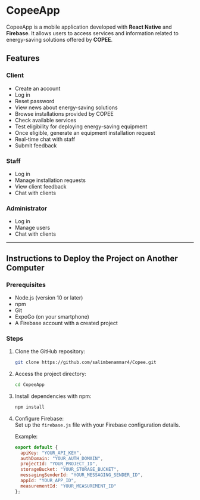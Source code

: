 # CopeeApp

CopeeApp is a mobile application developed with **React Native** and **Firebase**. It allows users to access services and information related to energy-saving solutions offered by **COPEE**.

## Features

### Client

- Create an account  
- Log in  
- Reset password  
- View news about energy-saving solutions  
- Browse installations provided by COPEE  
- Check available services  
- Test eligibility for deploying energy-saving equipment  
- Once eligible, generate an equipment installation request  
- Real-time chat with staff  
- Submit feedback  

### Staff

- Log in  
- Manage installation requests  
- View client feedback  
- Chat with clients  

### Administrator

- Log in  
- Manage users  
- Chat with clients  

---

## Instructions to Deploy the Project on Another Computer

### Prerequisites

- Node.js (version 10 or later)  
- npm  
- Git  
- ExpoGo (on your smartphone)  
- A Firebase account with a created project  

### Steps

1. Clone the GitHub repository:  
    ```bash
    git clone https://github.com/salimbenammar4/Copee.git
    ```

2. Access the project directory:  
    ```bash
    cd CopeeApp
    ```

3. Install dependencies with npm:  
    ```bash
    npm install
    ```

4. Configure Firebase:  
    Set up the `firebase.js` file with your Firebase configuration details.  

    Example:  
    ```javascript
    export default {
      apiKey: "YOUR_API_KEY",
      authDomain: "YOUR_AUTH_DOMAIN",
      projectId: "YOUR_PROJECT_ID",
      storageBucket: "YOUR_STORAGE_BUCKET",
      messagingSenderId: "YOUR_MESSAGING_SENDER_ID",
      appId: "YOUR_APP_ID",
      measurementId: "YOUR_MEASUREMENT_ID"
    };
    ```
